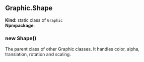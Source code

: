 <a name="Graphic.Shape"></a>

## Graphic.Shape
**Kind**: static class of <code>Graphic</code>  
**Npmpackage**:   
<a name="new_Graphic.Shape_new"></a>

### new Shape()
The parent class of other Graphic classes. It handles color, alpha, translation, rotation and scaling.

